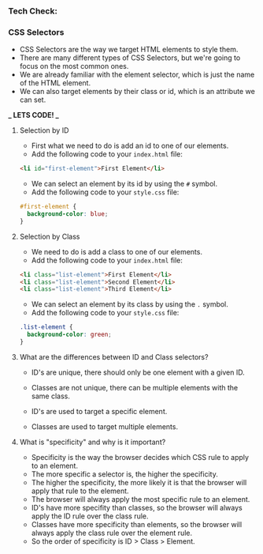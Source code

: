 ### Tech Check:

### CSS Selectors

- CSS Selectors are the way we target HTML elements to style them.
- There are many different types of CSS Selectors, but we're going to focus on the most common ones.
- We are already familiar with the element selector, which is just the name of the HTML element.
- We can also target elements by their class or id, which is an attribute we can set.

**_ LETS CODE! _**

1. Selection by ID

   - First what we need to do is add an id to one of our elements.
   - Add the following code to your `index.html` file:

   ```html
   <li id="first-element">First Element</li>
   ```

   - We can select an element by its id by using the `#` symbol.
   - Add the following code to your `style.css` file:

   ```css
   #first-element {
     background-color: blue;
   }
   ```

2. Selection by Class

   - We need to do is add a class to one of our elements.
   - Add the following code to your `index.html` file:

   ```html
   <li class="list-element">First Element</li>
   <li class="list-element">Second Element</li>
   <li class="list-element">Third Element</li>
   ```

   - We can select an element by its class by using the `.` symbol.
   - Add the following code to your `style.css` file:

   ```css
   .list-element {
     background-color: green;
   }
   ```

3. What are the differences between ID and Class selectors?

   - ID's are unique, there should only be one element with a given ID.
   - Classes are not unique, there can be multiple elements with the same class.

   - ID's are used to target a specific element.
   - Classes are used to target multiple elements.

4. What is "specificity" and why is it important?

   - Specificity is the way the browser decides which CSS rule to apply to an element.
   - The more specific a selector is, the higher the specificity.
   - The higher the specificity, the more likely it is that the browser will apply that rule to the element.
   - The browser will always apply the most specific rule to an element.
   - ID's have more specifity than classes, so the browser will always apply the ID rule over the class rule.
   - Classes have more specificity than elements, so the browser will always apply the class rule over the element rule.
   - So the order of specificity is ID > Class > Element.
